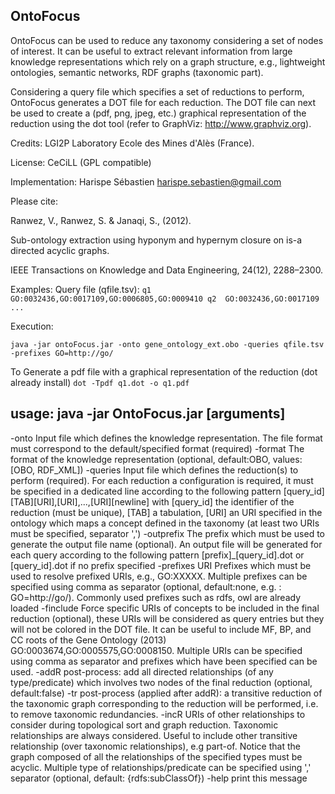 OntoFocus
----------

OntoFocus can be used to reduce any taxonomy considering a set of nodes of 
interest. It can be useful to extract relevant information from large knowledge 
representations which rely on a graph structure, e.g., lightweight ontologies, 
semantic networks, RDF graphs (taxonomic part). 


Considering a query file which specifies a set of reductions to perform, 
OntoFocus generates a DOT file for each reduction. The DOT file can next be used 
to create a (pdf, png, jpeg, etc.) graphical representation of the reduction 
using the dot tool (refer to GraphViz: http://www.graphviz.org). 


Credits: LGI2P Laboratory Ecole des Mines d'Alès (France).

License: CeCiLL (GPL compatible)

Implementation: Harispe Sébastien <harispe.sebastien@gmail.com>

Please cite:

Ranwez, V., Ranwez, S. & Janaqi, S., (2012).

Sub-ontology extraction using hyponym and hypernym closure on is-a directed 
acyclic graphs.

IEEE Transactions on Knowledge and Data Engineering, 24(12), 2288–2300.

Examples:
Query file (qfile.tsv): 
``
q1	GO:0032436,GO:0017109,GO:0006805,GO:0009410
q2	GO:0032436,GO:0017109
...
``

Execution:

``
java -jar ontoFocus.jar -onto gene_ontology_ext.obo -queries qfile.tsv -prefixes GO=http://go/
``

To Generate a pdf file with a graphical representation of the reduction (dot already install)
`dot -Tpdf q1.dot -o q1.pdf`



usage: java -jar OntoFocus.jar  [arguments]
----------------------------------------------------------------------
 -onto <file>          Input file which defines the knowledge
                       representation. The file format must correspond to
                       the default/specified format (required)
 -format <value>       The format of the knowledge representation
                       (optional, default:OBO, values: [OBO, RDF_XML])
 -queries <file>       Input file which defines the reduction(s) to
                       perform (required). For each reduction a
                       configuration is required, it must be specified in
                       a dedicated line according to the following pattern
                       [query_id][TAB][URI],[URI],...,[URI][newline] with
                       [query_id] the identifier of the reduction 
                       (must be unique), [TAB] a tabulation, [URI] an URI
                       specified in the ontology which maps a concept
                       defined in the taxonomy (at least two URIs must be
                       specified, separator ',')
 -outprefix <String>   The prefix which must be used to generate the
                       output file name (optional). An output file will be
                       generated for each query according to the following
                       pattern [prefix]_[query_id].dot or [query_id].dot
                       if no prefix specified
 -prefixes <value>     URI Prefixes which must be used to resolve prefixed
                       URIs, e.g., GO:XXXXX. Multiple prefixes can be
                       specified using comma as separator (optional,
                       default:none, e.g. : GO=http://go/). Commonly used
                       prefixes such as rdfs, owl are already loaded
 -finclude <value>     Force specific URIs of concepts to be included in
                       the final reduction (optional), these URIs will be
                       considered as query entries but they will not be
                       colored in the DOT file. It can be useful to include 
                        MF, BP, and CC roots of the Gene Ontology (2013)
                       GO:0003674,GO:0005575,GO:0008150. Multiple URIs can
                       be specified using comma as separator and prefixes
                       which have been specified can be used.
 -addR                 post-process: add all directed relationships 
                       (of any type/predicate) which involves two nodes of the 
                       final reduction (optional, default:false)
 -tr                   post-process (applied after addR): a
                       transitive reduction of the taxonomic graph
                       corresponding to the reduction will be performed, i.e. 
                       to remove taxonomic redundancies.
 -incR <URI>           URIs of other relationships to consider during
                       topological sort and graph reduction. Taxonomic
                       relationships are always considered. Useful to
                       include other transitive relationship (over
                       taxonomic relationships), e.g part-of.  Notice
                       that the graph composed of all the relationships of
                       the specified types must be acyclic.  Multiple
                       type of relationships/predicate can be specified using 
                        ',' separator
                       (optional, default: {rdfs:subClassOf})
 -help                 print this message
